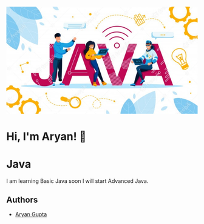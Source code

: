 
![Logo](https://github.com/aryan-gupta09/Java/blob/85397570f4cff2fc4976492fc00773a1e311f92b/logo.jpg)


# Hi, I'm Aryan! 👋


# Java
I am learning Basic Java soon I will start Advanced Java.



## Authors

- [Aryan Gupta](https://github.com/aryan-gupta09)

